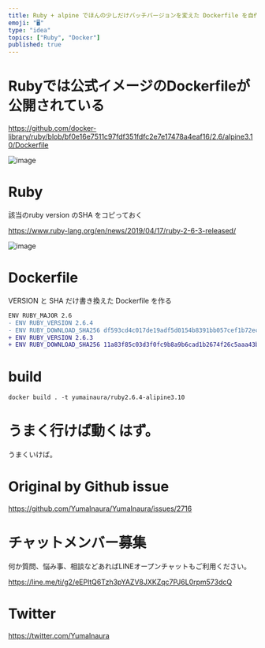 ```yaml
---
title: Ruby + alpine でほんの少しだけバッチバージョンを変えた Dockerfile を自作してみようとした例 ( #ruby #do
emoji: "🖥"
type: "idea"
topics: ["Ruby", "Docker"]
published: true
---
```


# Rubyでは公式イメージのDockerfileが公開されている

https://github.com/docker-library/ruby/blob/bf0e16e7511c97fdf351fdfc2e7e17478a4eaf16/2.6/alpine3.10/Dockerfile

![image](https://user-images.githubusercontent.com/13635059/68855189-12dcd900-0721-11ea-84d7-d178567aa058.png)



# Ruby 

該当のruby version のSHA をコピっておく

https://www.ruby-lang.org/en/news/2019/04/17/ruby-2-6-3-released/

![image](https://user-images.githubusercontent.com/13635059/68855323-546d8400-0721-11ea-8fb9-9ae222415300.png)


# Dockerfile

VERSION と SHA だけ書き換えた Dockerfile を作る

```diff
ENV RUBY_MAJOR 2.6
- ENV RUBY_VERSION 2.6.4
- ENV RUBY_DOWNLOAD_SHA256 df593cd4c017de19adf5d0154b8391bb057cef1b72ecdd4a8ee30d3235c65f09
+ ENV RUBY_VERSION 2.6.3
+ ENV RUBY_DOWNLOAD_SHA256 11a83f85c03d3f0fc9b8a9b6cad1b2674f26c5aaa43ba858d4b0fcc2b54171e1
```

# build

`docker build . -t yumainaura/ruby2.6.4-alipine3.10`

# うまく行けば動くはず。

うまくいけば。

# Original by Github issue

https://github.com/YumaInaura/YumaInaura/issues/2716








<!-- Update From Qiita API -->

# チャットメンバー募集


何か質問、悩み事、相談などあればLINEオープンチャットもご利用ください。

https://line.me/ti/g2/eEPltQ6Tzh3pYAZV8JXKZqc7PJ6L0rpm573dcQ





# Twitter


https://twitter.com/YumaInaura


<!-- Update From Qiita API -->


